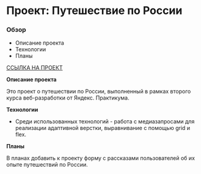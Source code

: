 # Проект: Путешествие по России

### Обзор
* Описание проекта
* Технологии
* Планы

[ССЫЛКА НА ПРОЕКТ](https://jufed.github.io/russian-travel/ "RUSSIAN TRAVEL")

**Описание проекта**

Это проект о путешествии по России, выполненный в рамках второго курса веб-разработки от Яндекс. Практикума. 


**Технологии**

* Среди использованных технологий - работа с медиазапросами для реализации адаптивной верстки, выравнивание с помощью grid и flex. 

**Планы**

В планах добавить к проекту форму с рассказами пользователей об их опыте путешествий по России. 


